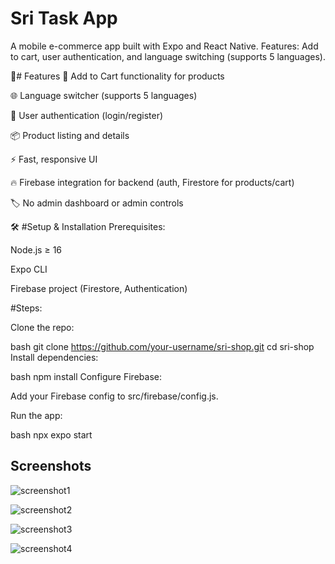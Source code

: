 # Sri Task App
A mobile e-commerce app built with Expo and React Native.
Features: Add to cart, user authentication, and language switching (supports 5 languages).

🚀# Features
🛒 Add to Cart functionality for products

🌐 Language switcher (supports 5 languages)

👤 User authentication (login/register)

📦 Product listing and details

⚡ Fast, responsive UI

🔥 Firebase integration for backend (auth, Firestore for products/cart)

🏷️ No admin dashboard or admin controls

🛠️ #Setup & Installation
Prerequisites:

Node.js ≥ 16

Expo CLI

Firebase project (Firestore, Authentication)

#Steps:

Clone the repo:

bash
git clone https://github.com/your-username/sri-shop.git
cd sri-shop
Install dependencies:

bash
npm install
Configure Firebase:

Add your Firebase config to src/firebase/config.js.

Run the app:

bash
npx expo start

## Screenshots

![screenshot1](./screenshots/g.jpg)

![screenshot2](./screenshots/h.jpg)

![screenshot3](./screenshots/i.jpg)

![screenshot4](./screenshots/j.jpg)